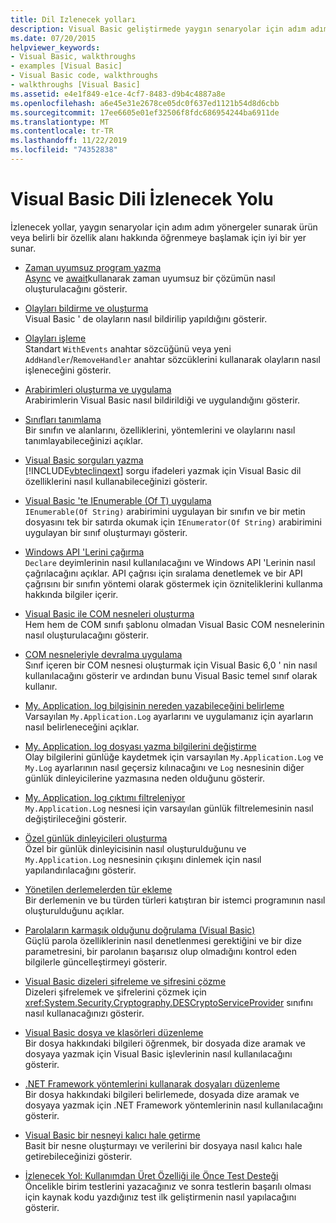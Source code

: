 ```yaml
---
title: Dil Izlenecek yolları
description: Visual Basic geliştirmede yaygın senaryolar için adım adım yönergeler
ms.date: 07/20/2015
helpviewer_keywords:
- Visual Basic, walkthroughs
- examples [Visual Basic]
- Visual Basic code, walkthroughs
- walkthroughs [Visual Basic]
ms.assetid: e4e1f849-e1ce-4cf7-8483-d9b4c4887a8e
ms.openlocfilehash: a6e45e31e2678ce05dc0f637ed1121b54d8d6cbb
ms.sourcegitcommit: 17ee6605e01ef32506f8fdc686954244ba6911de
ms.translationtype: MT
ms.contentlocale: tr-TR
ms.lasthandoff: 11/22/2019
ms.locfileid: "74352838"
---
```

# <a name="visual-basic-language-walkthroughs"></a>Visual Basic Dili İzlenecek Yolu

İzlenecek yollar, yaygın senaryolar için adım adım yönergeler sunarak ürün veya belirli bir özellik alanı hakkında öğrenmeye başlamak için iyi bir yer sunar.

- [Zaman uyumsuz program yazma](./programming-guide/concepts/async/walkthrough-accessing-the-web-by-using-async-and-await.md)  
 [Async](language-reference/modifiers/async.md) ve [await](language-reference/operators/await-operator.md)kullanarak zaman uyumsuz bir çözümün nasıl oluşturulacağını gösterir.

- [Olayları bildirme ve oluşturma](programming-guide/language-features/events/walkthrough-declaring-and-raising-events.md)  
 Visual Basic ' de olayların nasıl bildirilip yapıldığını gösterir.

- [Olayları işleme](programming-guide/language-features/events/walkthrough-handling-events.md)  
 Standart `WithEvents` anahtar sözcüğünü veya yeni `AddHandler`/`RemoveHandler` anahtar sözcüklerini kullanarak olayların nasıl işleneceğini gösterir.

- [Arabirimleri oluşturma ve uygulama](programming-guide/language-features/interfaces/walkthrough-creating-and-implementing-interfaces.md)  
 Arabirimlerin Visual Basic nasıl bildirildiği ve uygulandığını gösterir.

- [Sınıfları tanımlama](programming-guide/language-features/objects-and-classes/walkthrough-defining-classes.md)  
 Bir sınıfın ve alanlarını, özelliklerini, yöntemlerini ve olaylarını nasıl tanımlayabileceğinizi açıklar.

- [Visual Basic sorguları yazma](programming-guide/concepts/linq/walkthrough-writing-queries.md)  
 [!INCLUDE[vbteclinqext](~/includes/vbteclinqext-md.md)] sorgu ifadeleri yazmak için Visual Basic dil özelliklerini nasıl kullanabileceğinizi gösterir.

- [Visual Basic 'te IEnumerable (Of T) uygulama](programming-guide/language-features/control-flow/walkthrough-implementing-ienumerable-of-t.md)  
 `IEnumerable(Of String)` arabirimini uygulayan bir sınıfın ve bir metin dosyasını tek bir satırda okumak için `IEnumerator(Of String)` arabirimini uygulayan bir sınıf oluşturmayı gösterir.

- [Windows API 'Lerini çağırma](programming-guide/com-interop/walkthrough-calling-windows-apis.md)  
 `Declare` deyimlerinin nasıl kullanılacağını ve Windows API 'Lerinin nasıl çağrılacağını açıklar. API çağrısı için sıralama denetlemek ve bir API çağrısını bir sınıfın yöntemi olarak göstermek için özniteliklerini kullanma hakkında bilgiler içerir.

- [Visual Basic ile COM nesneleri oluşturma](programming-guide/com-interop/walkthrough-creating-com-objects.md)  
 Hem hem de COM sınıfı şablonu olmadan Visual Basic COM nesnelerinin nasıl oluşturulacağını gösterir.

- [COM nesneleriyle devralma uygulama](programming-guide/com-interop/walkthrough-implementing-inheritance-with-com-objects.md)  
 Sınıf içeren bir COM nesnesi oluşturmak için Visual Basic 6,0 ' nin nasıl kullanılacağını gösterir ve ardından bunu Visual Basic temel sınıf olarak kullanır.

- [My. Application. log bilgisinin nereden yazabileceğini belirleme](developing-apps/programming/log-info/walkthrough-determining-where-my-application-log-writes-information.md)  
 Varsayılan `My.Application.Log` ayarlarını ve uygulamanız için ayarların nasıl belirleneceğini açıklar.

- [My. Application. log dosyası yazma bilgilerini değiştirme](developing-apps/programming/log-info/walkthrough-changing-where-my-application-log-writes-information.md)  
 Olay bilgilerini günlüğe kaydetmek için varsayılan `My.Application.Log` ve `My.Log` ayarlarının nasıl geçersiz kılınacağını ve `Log` nesnesinin diğer günlük dinleyicilerine yazmasına neden olduğunu gösterir.

- [My. Application. log çıktımı filtreleniyor](developing-apps/programming/log-info/walkthrough-filtering-my-application-log-output.md)  
 `My.Application.Log` nesnesi için varsayılan günlük filtrelemesinin nasıl değiştirileceğini gösterir.

- [Özel günlük dinleyicileri oluşturma](developing-apps/programming/log-info/walkthrough-creating-custom-log-listeners.md)  
 Özel bir günlük dinleyicisinin nasıl oluşturulduğunu ve `My.Application.Log` nesnesinin çıkışını dinlemek için nasıl yapılandırılacağını gösterir.

- [Yönetilen derlemelerden tür ekleme](../standard/assembly/embed-types-visual-studio.md)  
 Bir derlemenin ve bu türden türleri katıştıran bir istemci programının nasıl oluşturulduğunu açıklar.

- [Parolaların karmaşık olduğunu doğrulama (Visual Basic)](programming-guide/language-features/strings/walkthrough-validating-that-passwords-are-complex.md)  
 Güçlü parola özelliklerinin nasıl denetlenmesi gerektiğini ve bir dize parametresini, bir parolanın başarısız olup olmadığını kontrol eden bilgilerle güncelleştirmeyi gösterir.

- [Visual Basic dizeleri şifreleme ve şifresini çözme](programming-guide/language-features/strings/walkthrough-encrypting-and-decrypting-strings.md)  
 Dizeleri şifrelemek ve şifrelerini çözmek için <xref:System.Security.Cryptography.DESCryptoServiceProvider> sınıfını nasıl kullanacağınızı gösterir.

- [Visual Basic dosya ve klasörleri düzenleme](developing-apps/programming/drives-directories-files/walkthrough-manipulating-files-and-directories.md)  
 Bir dosya hakkındaki bilgileri öğrenmek, bir dosyada dize aramak ve dosyaya yazmak için Visual Basic işlevlerinin nasıl kullanılacağını gösterir.

- [.NET Framework yöntemlerini kullanarak dosyaları düzenleme](developing-apps/programming/drives-directories-files/walkthrough-manipulating-files-by-using-net-framework-methods.md)  
 Bir dosya hakkındaki bilgileri belirlemede, dosyada dize aramak ve dosyaya yazmak için .NET Framework yöntemlerinin nasıl kullanılacağını gösterir.

- [Visual Basic bir nesneyi kalıcı hale getirme](programming-guide/concepts/serialization/walkthrough-persisting-an-object-in-visual-studio.md)  
 Basit bir nesne oluşturmayı ve verilerini bir dosyaya nasıl kalıcı hale getirebileceğinizi gösterir.

- [İzlenecek Yol: Kullanımdan Üret Özelliği ile Önce Test Desteği](/visualstudio/ide/walkthrough-test-first-support-with-the-generate-from-usage-feature)  
 Öncelikle birim testlerini yazacağınız ve sonra testlerin başarılı olması için kaynak kodu yazdığınız test ilk geliştirmenin nasıl yapılacağını gösterir.
